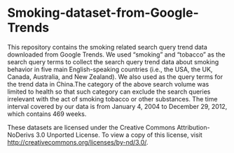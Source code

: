 Smoking-dataset-from-Google-Trends
==================================

This repository contains the smoking related search query trend data downloaded from Google Trends. We used “smoking” and
“tobacco” as the search query terms to collect the search query trend data about smoking behavior in five main 
English-speaking countries (i.e., the USA, the UK, Canada, Australia, and New Zealand). We also used as 
the query terms for the trend data in China.The category of the above search volume was limited to health so that such 
category can exclude the search queries irrelevant with the act of smoking tobacco or other substances. The time interval 
covered by our data is from January 4, 2004 to December 29, 2012, which contains 469 weeks.

These datasets are licensed under the Creative Commons Attribution-NoDerivs 3.0 Unported License. To view a copy of this
license, visit http://creativecommons.org/licenses/by-nd/3.0/.
